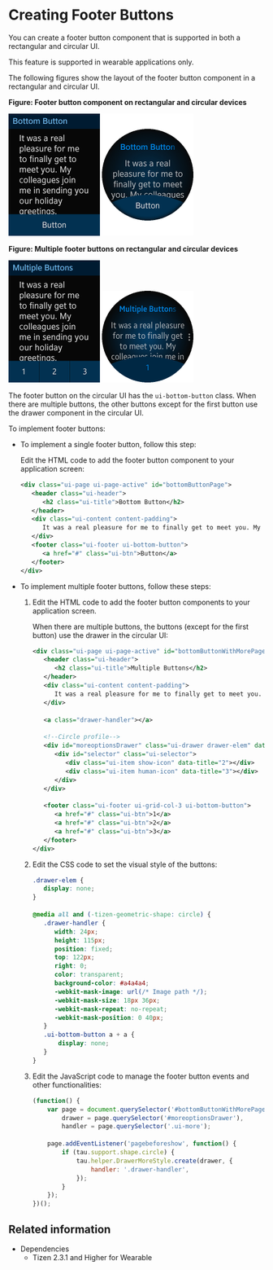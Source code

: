 # Creating Footer Buttons

You can create a footer button component that is supported in both a rectangular and circular UI.

This feature is supported in wearable applications only.

The following figures show the layout of the footer button component in a rectangular and circular UI.

**Figure: Footer button component on rectangular and circular devices**

![Footer button on a rectangular device](./media/rectangular_footer.png) ![Footer button on a circular device](./media/round_footer.png)

**Figure: Multiple footer buttons on rectangular and circular devices**

![Multiple footer buttons on a rectangular device](./media/rectangular_multibtn.png) ![Multiple footer buttons on a circular device](./media/round_multibtn.png)

The footer button on the circular UI has the `ui-bottom-button` class. When there are multiple buttons, the other buttons except for the first button use the drawer component in the circular UI.

To implement footer buttons:

- To implement a single footer button, follow this step:

  Edit the HTML code to add the footer button component to your application screen:

  ```xml
  <div class="ui-page ui-page-active" id="bottomButtonPage">
     <header class="ui-header">
        <h2 class="ui-title">Bottom Button</h2>
     </header>
     <div class="ui-content content-padding">
        It was a real pleasure for me to finally get to meet you. My colleagues join me in sending you our holiday greetings.
     </div>
     <footer class="ui-footer ui-bottom-button">
        <a href="#" class="ui-btn">Button</a>
     </footer>
  </div>
  ```

- To implement multiple footer buttons, follow these steps:

  1. Edit the HTML code to add the footer button components to your application screen.

     When there are multiple buttons, the buttons (except for the first button) use the drawer in the circular UI:

     ```xml
     <div class="ui-page ui-page-active" id="bottomButtonWithMorePage">
        <header class="ui-header">
           <h2 class="ui-title">Multiple Buttons</h2>
        </header>
        <div class="ui-content content-padding">
           It was a real pleasure for me to finally get to meet you. My colleagues join me in sending you our holiday greetings.
        </div>

        <a class="drawer-handler"></a>

        <!--Circle profile-->
        <div id="moreoptionsDrawer" class="ui-drawer drawer-elem" data-drawer-target="#bottomButtonWithMorePage" data-position="right" data-enable="true" data-drag-edge="1">
           <div id="selector" class="ui-selector">
              <div class="ui-item show-icon" data-title="2"></div>
              <div class="ui-item human-icon" data-title="3"></div>
           </div>
        </div>

        <footer class="ui-footer ui-grid-col-3 ui-bottom-button">
           <a href="#" class="ui-btn">1</a>
           <a href="#" class="ui-btn">2</a>
           <a href="#" class="ui-btn">3</a>
        </footer>
     </div>
     ```

  2. Edit the CSS code to set the visual style of the buttons:

     ```css
     .drawer-elem {
        display: none;
     }

     @media all and (-tizen-geometric-shape: circle) {
        .drawer-handler {
           width: 24px;
           height: 115px;
           position: fixed;
           top: 122px;
           right: 0;
           color: transparent;
           background-color: #a4a4a4;
           -webkit-mask-image: url(/* Image path */);
           -webkit-mask-size: 18px 36px;
           -webkit-mask-repeat: no-repeat;
           -webkit-mask-position: 0 40px;
        }
        .ui-bottom-button a + a {
            display: none;
        }
     }
     ```

  3. Edit the JavaScript code to manage the footer button events and other functionalities:

     ```javascript
     (function() {
         var page = document.querySelector('#bottomButtonWithMorePage'),
             drawer = page.querySelector('#moreoptionsDrawer'),
             handler = page.querySelector('.ui-more');

         page.addEventListener('pagebeforeshow', function() {
             if (tau.support.shape.circle) {
                 tau.helper.DrawerMoreStyle.create(drawer, {
                     handler: '.drawer-handler',
                 });
             }
         });
     })();
     ```

## Related information
* Dependencies     
  - Tizen 2.3.1 and Higher for Wearable

